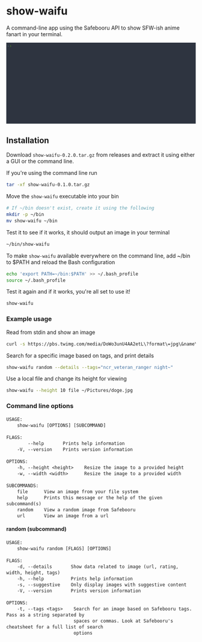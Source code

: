 # show-waifu

A command-line app using the Safebooru API to show SFW-ish anime fanart in your terminal.

![Using the CLI app to show an anime girl in a terminal](assets/showcase.gif)

## Installation

Download `show-waifu-0.2.0.tar.gz` from releases and extract it using
either a GUI or the command line.

If you're using the command line run

```sh
tar -xf show-waifu-0.1.0.tar.gz
```

Move the `show-waifu` executable into your bin

```sh
# If ~/bin doesn't exist, create it using the following
mkdir -p ~/bin
mv show-waifu ~/bin
```

Test it to see if it works, it should output an image in your terminal

```sh
~/bin/show-waifu
```

To make `show-waifu` available everywhere on the command line,
add ~/bin to $PATH and reload the Bash configuration

```sh
echo 'export PATH=~/bin:$PATH' >> ~/.bash_profile
source ~/.bash_profile
```

Test it again and if it works, you're all set to use it!

```sh
show-waifu
```

### Example usage

Read from stdin and show an image

```sh
curl -s https://pbs.twimg.com/media/DoWo3unU4AA2etL\?format\=jpg\&name\=large | show-waifu
```

Search for a specific image based on tags, and print details

```sh
show-waifu random --details --tags="ncr_veteran_ranger night~"
```

Use a local file and change its height for viewing

```sh
show-waifu --height 10 file ~/Pictures/doge.jpg
```

### Command line options

```
USAGE:
    show-waifu [OPTIONS] [SUBCOMMAND]

FLAGS:
        --help       Prints help information
    -V, --version    Prints version information

OPTIONS:
    -h, --height <height>    Resize the image to a provided height
    -w, --width <width>      Resize the image to a provided width

SUBCOMMANDS:
    file      View an image from your file system
    help      Prints this message or the help of the given subcommand(s)
    random    View a random image from Safebooru
    url       View an image from a url
```

#### random (subcommand)

```
USAGE:
    show-waifu random [FLAGS] [OPTIONS]

FLAGS:
    -d, --details       Show data related to image (url, rating, width, height, tags)
    -h, --help          Prints help information
    -s, --suggestive    Only display images with suggestive content
    -V, --version       Prints version information

OPTIONS:
    -t, --tags <tags>    Search for an image based on Safebooru tags. Pass as a string separated by
                         spaces or commas. Look at Safebooru's cheatsheet for a full list of search
                         options
```
